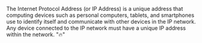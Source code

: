 The Internet Protocol Address (or IP Address) is a unique address that 
computing devices such as personal computers, tablets, and smartphones 
use to identify itself and communicate with other devices in the IP 
network. Any device connected to the IP network must have a unique IP 
address within the network. ":fire:"
